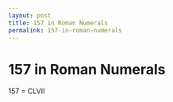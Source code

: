 ```yaml
---
layout: post
title: 157 in Roman Numerals
permalink: 157-in-roman-numerals
---
```


# 157 in Roman Numerals

157 = CLVII

